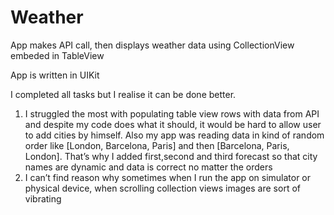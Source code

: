 # Weather

App makes API call, then displays weather data using CollectionView embeded in TableView

App is written in UIKit

I completed all tasks but I realise it can be done better.
1. I struggled the most with populating table view rows with data from API and despite my code does what it should, it would be hard to allow user to add cities by himself. Also my app was reading data in kind of random order like [London, Barcelona, Paris] and then [Barcelona, Paris, London]. That’s why I added first,second and third forecast so that city names are dynamic and data is correct no matter the orders
2. I can’t find reason why sometimes when I run the app on simulator or physical device, when scrolling collection views images are sort of vibrating 
